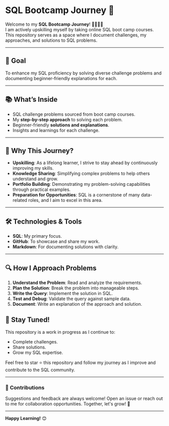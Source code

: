 # SQL Bootcamp Journey 🚀

Welcome to my **SQL Bootcamp Journey**! 👨‍💻👩‍💻  
I am actively upskilling myself by taking online SQL boot camp courses. This repository serves as a space where I document challenges, my approaches, and solutions to SQL problems.

---

## 🎯 **Goal**
To enhance my SQL proficiency by solving diverse challenge problems and documenting beginner-friendly explanations for each.

---

## 📚 **What’s Inside**
- SQL challenge problems sourced from boot camp courses.
- My **step-by-step approach** to solving each problem.
- Beginner-friendly **solutions and explanations**.
- Insights and learnings for each challenge.

---

## 🚀 **Why This Journey?**
- **Upskilling**: As a lifelong learner, I strive to stay ahead by continuously improving my skills.
- **Knowledge Sharing**: Simplifying complex problems to help others understand and grow.
- **Portfolio Building**: Demonstrating my problem-solving capabilities through practical examples.
- **Preparation for Opportunities**: SQL is a cornerstone of many data-related roles, and I aim to excel in this area.

---

## 🛠️ **Technologies & Tools**
- **SQL**: My primary focus.
- **GitHub**: To showcase and share my work.
- **Markdown**: For documenting solutions with clarity.

---

## 🔍 **How I Approach Problems**
1. **Understand the Problem**: Read and analyze the requirements.
2. **Plan the Solution**: Break the problem into manageable steps.
3. **Write the Query**: Implement the solution in SQL.
4. **Test and Debug**: Validate the query against sample data.
5. **Document**: Write an explanation of the approach and solution.


## 🌟 **Stay Tuned!**
This repository is a work in progress as I continue to:
- Complete challenges.
- Share solutions.
- Grow my SQL expertise.

Feel free to star ⭐ this repository and follow my journey as I improve and contribute to the SQL community.

---

### 🤝 **Contributions**
Suggestions and feedback are always welcome! Open an issue or reach out to me for collaboration opportunities. Together, let's grow! 🚀

---

**Happy Learning!** 😊
